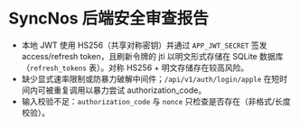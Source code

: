 # SyncNos 后端安全审查报告

- 本地 JWT 使用 HS256（共享对称密钥）并通过 `APP_JWT_SECRET` 签发 access/refresh token，且刷新令牌的 jti 以明文形式存储在 SQLite 数据库（`refresh_tokens` 表）。对称 HS256 + 明文存储存在较高风险。
- 缺少显式速率限制或防暴力破解中间件；`/api/v1/auth/login/apple` 在短时间内可被重复调用以暴力尝试 authorization_code。
- 输入校验不足：`authorization_code` 与 `nonce` 只检查是否存在（非格式/长度校验）。

